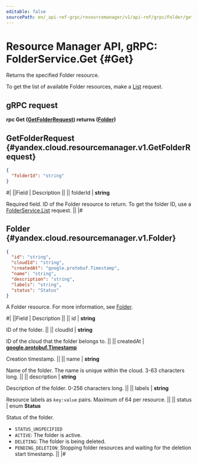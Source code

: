 ```yaml
---
editable: false
sourcePath: en/_api-ref-grpc/resourcemanager/v1/api-ref/grpc/Folder/get.md
---
```


# Resource Manager API, gRPC: FolderService.Get {#Get}

Returns the specified Folder resource.

To get the list of available Folder resources, make a [List](/docs/resource-manager/api-ref/grpc/Folder/list#List) request.

## gRPC request

**rpc Get ([GetFolderRequest](#yandex.cloud.resourcemanager.v1.GetFolderRequest)) returns ([Folder](#yandex.cloud.resourcemanager.v1.Folder))**

## GetFolderRequest {#yandex.cloud.resourcemanager.v1.GetFolderRequest}

```json
{
  "folderId": "string"
}
```

#|
||Field | Description ||
|| folderId | **string**

Required field. ID of the Folder resource to return.
To get the folder ID, use a [FolderService.List](/docs/resource-manager/api-ref/grpc/Folder/list#List) request. ||
|#

## Folder {#yandex.cloud.resourcemanager.v1.Folder}

```json
{
  "id": "string",
  "cloudId": "string",
  "createdAt": "google.protobuf.Timestamp",
  "name": "string",
  "description": "string",
  "labels": "string",
  "status": "Status"
}
```

A Folder resource. For more information, see [Folder](/docs/resource-manager/concepts/resources-hierarchy#folder).

#|
||Field | Description ||
|| id | **string**

ID of the folder. ||
|| cloudId | **string**

ID of the cloud that the folder belongs to. ||
|| createdAt | **[google.protobuf.Timestamp](https://developers.google.com/protocol-buffers/docs/reference/google.protobuf#timestamp)**

Creation timestamp. ||
|| name | **string**

Name of the folder.
The name is unique within the cloud. 3-63 characters long. ||
|| description | **string**

Description of the folder. 0-256 characters long. ||
|| labels | **string**

Resource labels as `` key:value `` pairs. Maximum of 64 per resource. ||
|| status | enum **Status**

Status of the folder.

- `STATUS_UNSPECIFIED`
- `ACTIVE`: The folder is active.
- `DELETING`: The folder is being deleted.
- `PENDING_DELETION`: Stopping folder resources and waiting for the deletion start timestamp. ||
|#